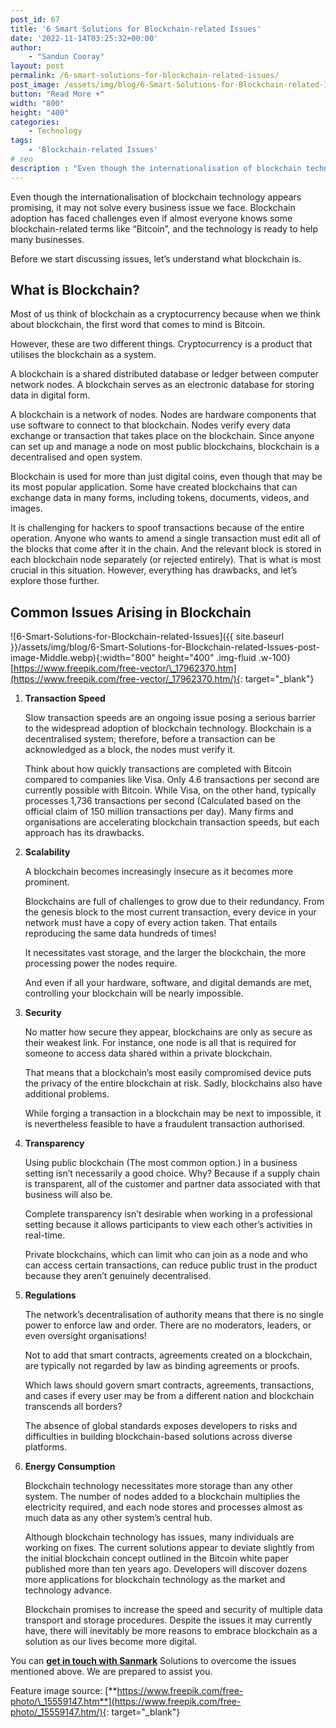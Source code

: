 ```yaml
---
post_id: 67
title: '6 Smart Solutions for Blockchain-related Issues'
date: '2022-11-14T03:25:32+00:00'
author: 
    - "Sandun Cooray"
layout: post
permalink: /6-smart-solutions-for-blockchain-related-issues/
post_image: /assets/img/blog/6-Smart-Solutions-for-Blockchain-related-Issues-post-image.webp
button: "Read More +"
width: "800"
height: "400"
categories:
    - Technology
tags:
    - 'Blockchain-related Issues'
# seo
description : "Even though the internationalisation of blockchain technology appears promising, it may not solve every business issue we face."
---
```


Even though the internationalisation of blockchain technology appears promising, it may not solve every business issue we face. Blockchain adoption has faced challenges even if almost everyone knows some blockchain-related terms like “Bitcoin”, and the technology is ready to help many businesses.

Before we start discussing issues, let’s understand what blockchain is.

## What is Blockchain?

Most of us think of blockchain as a cryptocurrency because when we think about blockchain, the first word that comes to mind is Bitcoin.

However, these are two different things. Cryptocurrency is a product that utilises the blockchain as a system.

A blockchain is a shared distributed database or ledger between computer network nodes. A blockchain serves as an electronic database for storing data in digital form.

A blockchain is a network of nodes. Nodes are hardware components that use software to connect to that blockchain. Nodes verify every data exchange or transaction that takes place on the blockchain. Since anyone can set up and manage a node on most public blockchains, blockchain is a decentralised and open system.

Blockchain is used for more than just digital coins, even though that may be its most popular application. Some have created blockchains that can exchange data in many forms, including tokens, documents, videos, and images.

It is challenging for hackers to spoof transactions because of the entire operation. Anyone who wants to amend a single transaction must edit all of the blocks that come after it in the chain. And the relevant block is stored in each blockchain node separately (or rejected entirely). That is what is most crucial in this situation. However, everything has drawbacks, and let’s explore those further.

## Common Issues Arising in Blockchain

![6-Smart-Solutions-for-Blockchain-related-Issues]({{ site.baseurl }}/assets/img/blog/6-Smart-Solutions-for-Blockchain-related-Issues-post-image-Middle.webp){:width="800" height="400" .img-fluid .w-100}[https://www.freepik.com/free-vector/\_17962370.htm](https://www.freepik.com/free-vector/_17962370.htm/){: target="_blank"}

01. **Transaction Speed**

    Slow transaction speeds are an ongoing issue posing a serious barrier to the widespread adoption of blockchain technology. Blockchain is a decentralised system; therefore, before a transaction can be acknowledged as a block, the nodes must verify it.

    Think about how quickly transactions are completed with Bitcoin compared to companies like Visa. Only 4.6 transactions per second are currently possible with Bitcoin. While Visa, on the other hand, typically processes 1,736 transactions per second (Calculated based on the official claim of 150 million transactions per day). Many firms and organisations are accelerating blockchain transaction speeds, but each approach has its drawbacks.

02. **Scalability**

    A blockchain becomes increasingly insecure as it becomes more prominent.

    Blockchains are full of challenges to grow due to their redundancy. From the genesis block to the most current transaction, every device in your network must have a copy of every action taken. That entails reproducing the same data hundreds of times!

    It necessitates vast storage, and the larger the blockchain, the more processing power the nodes require.

    And even if all your hardware, software, and digital demands are met, controlling your blockchain will be nearly impossible.

03. **Security**

    No matter how secure they appear, blockchains are only as secure as their weakest link. For instance, one node is all that is required for someone to access data shared within a private blockchain.

    That means that a blockchain’s most easily compromised device puts the privacy of the entire blockchain at risk. Sadly, blockchains also have additional problems.

    While forging a transaction in a blockchain may be next to impossible, it is nevertheless feasible to have a fraudulent transaction authorised.

04. **Transparency**

    Using public blockchain (The most common option.) in a business setting isn’t necessarily a good choice. Why? Because if a supply chain is transparent, all of the customer and partner data associated with that business will also be.

    Complete transparency isn’t desirable when working in a professional setting because it allows participants to view each other’s activities in real-time.

    Private blockchains, which can limit who can join as a node and who can access certain transactions, can reduce public trust in the product because they aren’t genuinely decentralised.

05. **Regulations**

    The network’s decentralisation of authority means that there is no single power to enforce law and order. There are no moderators, leaders, or even oversight organisations!

    Not to add that smart contracts, agreements created on a blockchain, are typically not regarded by law as binding agreements or proofs.

    Which laws should govern smart contracts, agreements, transactions, and cases if every user may be from a different nation and blockchain transcends all borders?

    The absence of global standards exposes developers to risks and difficulties in building blockchain-based solutions across diverse platforms.

06. **Energy Consumption**

    Blockchain technology necessitates more storage than any other system. The number of nodes added to a blockchain multiplies the electricity required, and each node stores and processes almost as much data as any other system’s central hub.

    Although blockchain technology has issues, many individuals are working on fixes. The current solutions appear to deviate slightly from the initial blockchain concept outlined in the Bitcoin white paper published more than ten years ago. Developers will discover dozens more applications for blockchain technology as the market and technology advance.

    Blockchain promises to increase the speed and security of multiple data transport and storage procedures. Despite the issues it may currently have, there will inevitably be more reasons to embrace blockchain as a solution as our lives become more digital.

You can [**get in touch with Sanmark**]({{site.baseurl}}/contact/) Solutions to overcome the issues mentioned above. We are prepared to assist you.

Feature image source: [**https://www.freepik.com/free-photo/\_15559147.htm**](https://www.freepik.com/free-photo/_15559147.htm/){: target="_blank"}
